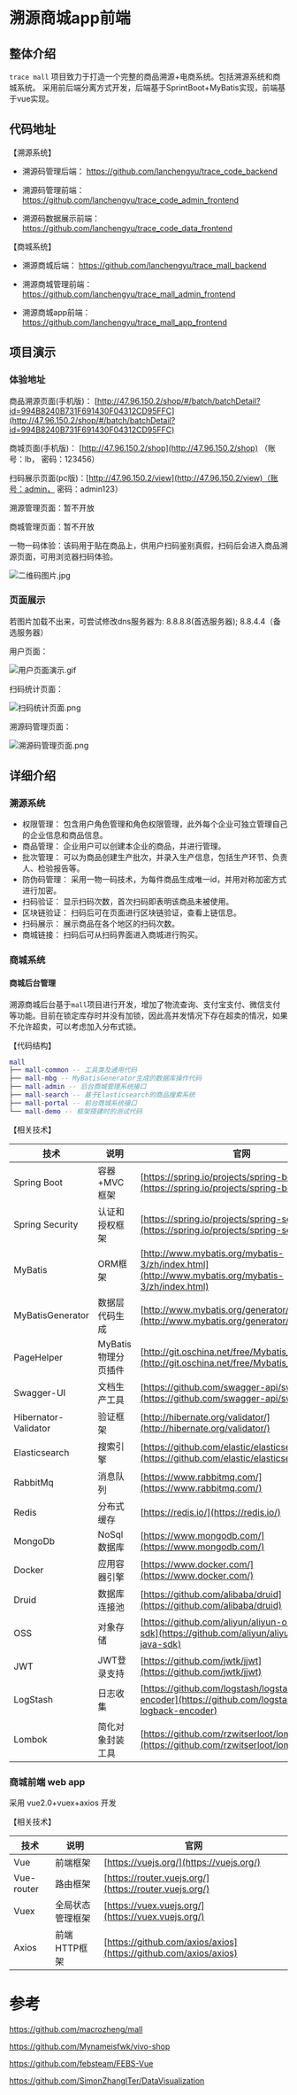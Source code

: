 # 溯源商城app前端

## 整体介绍

`trace mall` 项目致力于打造一个完整的商品溯源+电商系统。包括溯源系统和商城系统。
采用前后端分离方式开发，后端基于SprintBoot+MyBatis实现，前端基于vue实现。

## 代码地址

【溯源系统】

* 溯源码管理后端： https://github.com/lanchengyu/trace_code_backend

* 溯源码管理前端： https://github.com/lanchengyu/trace_code_admin_frontend

* 溯源码数据展示前端： https://github.com/lanchengyu/trace_code_data_frontend

【商城系统】

* 溯源商城后端： https://github.com/lanchengyu/trace_mall_backend

* 溯源商城管理前端： https://github.com/lanchengyu/trace_mall_admin_frontend

* 溯源商城app前端： https://github.com/lanchengyu/trace_mall_app_frontend

## 项目演示

### 体验地址

商品溯源页面(手机版)： [http://47.96.150.2/shop/#/batch/batchDetail?id=994B8240B731F691430F04312CD95FFC](http://47.96.150.2/shop/#/batch/batchDetail?id=994B8240B731F691430F04312CD95FFC)

商城页面(手机版)： [http://47.96.150.2/shop](http://47.96.150.2/shop) （账号：lb， 密码：123456）

扫码展示页面(pc版)：[http://47.96.150.2/view](http://47.96.150.2/view)（账号：admin， 密码：admin123）

溯源管理页面：暂不开放

商城管理页面：暂不开放

一物一码体验：该码用于贴在商品上，供用户扫码鉴别真假，扫码后会进入商品溯源页面，可用浏览器扫码体验。

![二维码图片.jpg](https://github.com/lanchengyu/trace_mall_app_frontend/blob/main/document/resource/huangtao.jpg)

### 页面展示

若图片加载不出来，可尝试修改dns服务器为: 8.8.8.8(首选服务器); 8.8.4.4（备选服务器）

用户页面：

![用户页面演示.gif](https://github.com/lanchengyu/trace_mall_app_frontend/blob/main/document/resource/trace-mall.gif)

扫码统计页面：

![扫码统计页面.png](https://github.com/lanchengyu/trace_mall_app_frontend/blob/main/document/resource/trace_data.png)

溯源码管理页面：

![溯源码管理页面.png](https://github.com/lanchengyu/trace_mall_app_frontend/blob/main/document/resource/trace_code_admin.png)


## 详细介绍

### 溯源系统

* 权限管理： 包含用户角色管理和角色权限管理，此外每个企业可独立管理自己的企业信息和商品信息。
* 商品管理： 企业用户可以创建本企业的商品，并进行管理。
* 批次管理： 可以为商品创建生产批次，并录入生产信息，包括生产环节、负责人、检验报告等。
* 防伪码管理： 采用一物一码技术，为每件商品生成唯一id，并用对称加密方式进行加密。
* 扫码验证： 显示扫码次数，首次扫码即表明该商品未被使用。
* 区块链验证： 扫码后可在页面进行区块链验证，查看上链信息。
* 扫码展示： 展示商品在各个地区的扫码次数。
* 商城链接： 扫码后可从扫码界面进入商城进行购买。

### 商城系统

#### 商城后台管理
溯源商城后台基于`mall`项目进行开发，增加了物流查询、支付宝支付、微信支付等功能。目前在锁定库存时并没有加锁，因此高并发情况下存在超卖的情况，如果不允许超卖，可以考虑加入分布式锁。

【代码结构】

``` lua
mall
├── mall-common -- 工具类及通用代码
├── mall-mbg -- MyBatisGenerator生成的数据库操作代码
├── mall-admin -- 后台商城管理系统接口
├── mall-search -- 基于Elasticsearch的商品搜索系统
├── mall-portal -- 前台商城系统接口
└── mall-demo -- 框架搭建时的测试代码
```

【相关技术】

技术 | 说明 | 官网
----|----|----
Spring Boot | 容器+MVC框架 | [https://spring.io/projects/spring-boot](https://spring.io/projects/spring-boot)
Spring Security | 认证和授权框架 | [https://spring.io/projects/spring-security](https://spring.io/projects/spring-security)
MyBatis | ORM框架  | [http://www.mybatis.org/mybatis-3/zh/index.html](http://www.mybatis.org/mybatis-3/zh/index.html)
MyBatisGenerator | 数据层代码生成 | [http://www.mybatis.org/generator/index.html](http://www.mybatis.org/generator/index.html)
PageHelper | MyBatis物理分页插件 | [http://git.oschina.net/free/Mybatis_PageHelper](http://git.oschina.net/free/Mybatis_PageHelper)
Swagger-UI | 文档生产工具 | [https://github.com/swagger-api/swagger-ui](https://github.com/swagger-api/swagger-ui)
Hibernator-Validator | 验证框架 | [http://hibernate.org/validator/](http://hibernate.org/validator/)
Elasticsearch | 搜索引擎 | [https://github.com/elastic/elasticsearch](https://github.com/elastic/elasticsearch)
RabbitMq | 消息队列 | [https://www.rabbitmq.com/](https://www.rabbitmq.com/)
Redis | 分布式缓存 | [https://redis.io/](https://redis.io/)
MongoDb | NoSql数据库 | [https://www.mongodb.com/](https://www.mongodb.com/)
Docker | 应用容器引擎 | [https://www.docker.com/](https://www.docker.com/)
Druid | 数据库连接池 | [https://github.com/alibaba/druid](https://github.com/alibaba/druid)
OSS | 对象存储 | [https://github.com/aliyun/aliyun-oss-java-sdk](https://github.com/aliyun/aliyun-oss-java-sdk)
JWT | JWT登录支持 | [https://github.com/jwtk/jjwt](https://github.com/jwtk/jjwt)
LogStash | 日志收集 | [https://github.com/logstash/logstash-logback-encoder](https://github.com/logstash/logstash-logback-encoder)
Lombok | 简化对象封装工具 | [https://github.com/rzwitserloot/lombok](https://github.com/rzwitserloot/lombok)

### 商城前端 web app

采用 vue2.0+vuex+axios 开发

【相关技术】

技术 | 说明 | 官网
----|----|----
Vue | 前端框架 | [https://vuejs.org/](https://vuejs.org/)
Vue-router | 路由框架 | [https://router.vuejs.org/](https://router.vuejs.org/)
Vuex | 全局状态管理框架 | [https://vuex.vuejs.org/](https://vuex.vuejs.org/)
Axios | 前端HTTP框架 | [https://github.com/axios/axios](https://github.com/axios/axios)

# 参考
https://github.com/macrozheng/mall
 
https://github.com/Mynameisfwk/vivo-shop
 
https://github.com/febsteam/FEBS-Vue

https://github.com/SimonZhangITer/DataVisualization
